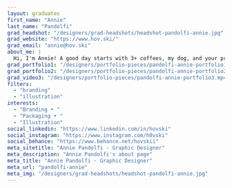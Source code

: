 ```yaml
---
layout: graduates
first_name: "Annie"
last_name: "Pandolfi"
grad_headshot: "/designers/grad-headshots/headshot-pandolfi-annie.jpg"
grad_website: "https://www.hov.ski/"
grad_email: "annie@hov.ski"
about_me: |
  Hi, I'm Annie! A good day starts with 3+ coffees, my dog, and your problems. The more problems — the better. I thrive on understanding others and helping them put themselves out there with open arms.
grad_portfolio1: "/designers/portfolio-pieces/pandolfi-annie-portfolio1.jpg"
grad_portfolio2: "/designers/portfolio-pieces/pandolfi-annie-portfolio2.jpg"
grad_video3: "/designers/portfolio-pieces/pandolfi-annie-portfolio3.mp4"
filters:
  - "branding"
  - "illustration"
interests:
  - "Branding • "
  - "Packaging • "
  - "Illustration"
social_linkedin: "https://www.linkedin.com/in/hovski"
social_instagram: "https://www.instagram.com/h0vski"
social_behance: "https://www.behance.net/hovskii"
meta_sitetitle: "Annie Pandolfi · Graphic Designer"
meta_description: "Annie Pandolfi's about page"
meta_title: "Annie Pandolfi · Graphic Designer"
meta_url: "pandolfi-annie"
meta_img: "/designers/grad-headshots/headshot-pandolfi-annie.jpg"
---
```

